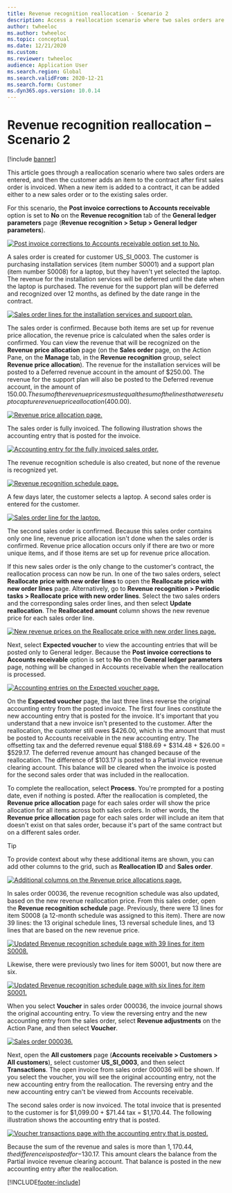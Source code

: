 ```yaml
---
title: Revenue recognition reallocation - Scenario 2
description: Access a reallocation scenario where two sales orders are entered, and then the customer adds an item to the contract after first sales order is invoiced.
author: twheeloc
ms.author: twheeloc
ms.topic: conceptual
ms.date: 12/21/2020
ms.custom: 
ms.reviewer: twheeloc
audience: Application User
ms.search.region: Global 
ms.search.validFrom: 2020-12-21
ms.search.form: Customer
ms.dyn365.ops.version: 10.0.14
---
```


# Revenue recognition reallocation – Scenario 2

[!include [banner](../includes/banner.md)]

This article goes through a reallocation scenario where two sales orders are entered, and then the customer adds an item to the contract after first sales order is invoiced. When a new item is added to a contract, it can be added either to a new sales order or to the existing sales order.

For this scenario, the **Post invoice corrections to Accounts receivable** option is set to **No** on the **Revenue recognition** tab of the **General ledger parameters** page (**Revenue recognition \> Setup \> General ledger parameters**).

[![Post invoice corrections to Accounts receivable option set to No.](./media/12_rev-rec-scenarios.png)](./media/12_rev-rec-scenarios.png)

A sales order is created for customer US\_SI\_0003. The customer is purchasing installation services (item number S0001) and a support plan (item number S0008) for a laptop, but they haven't yet selected the laptop. The revenue for the installation services will be deferred until the date when the laptop is purchased. The revenue for the support plan will be deferred and recognized over 12 months, as defined by the date range in the contract.

[![Sales order lines for the installation services and support plan.](./media/13_rev-rec-scenarios.png)](./media/13_rev-rec-scenarios.png)

The sales order is confirmed. Because both items are set up for revenue price allocation, the revenue price is calculated when the sales order is confirmed. You can view the revenue that will be recognized on the **Revenue price allocation** page (on the **Sales order** page, on the Action Pane, on the **Manage** tab, in the **Revenue recognition** group, select **Revenue price allocation**). The revenue for the installation services will be posted to a Deferred revenue account in the amount of $250.00. The revenue for the support plan will also be posted to the Deferred revenue account, in the amount of $150.00. The sum of the revenue prices must equal the sum of the lines that were set up to capture revenue price allocation ($400.00).

[![Revenue price allocation page.](./media/14_rev-rec-scenarios.png)](./media/14_rev-rec-scenarios.png)

The sales order is fully invoiced. The following illustration shows the accounting entry that is posted for the invoice.

[![Accounting entry for the fully invoiced sales order.](./media/15_rev-rec-scenarios.png)](./media/15_rev-rec-scenarios.png)

The revenue recognition schedule is also created, but none of the revenue is recognized yet.

[![Revenue recognition schedule page.](./media/16_rev-rec-scenarios.png)](./media/16_rev-rec-scenarios.png)

A few days later, the customer selects a laptop. A second sales order is entered for the customer.

[![Sales order line for the laptop.](./media/17_rev-rec-scenarios.png)](./media/17_rev-rec-scenarios.png)

The second sales order is confirmed. Because this sales order contains only one line, revenue price allocation isn't done when the sales order is confirmed. Revenue price allocation occurs only if there are two or more unique items, and if those items are set up for revenue price allocation.

If this new sales order is the only change to the customer's contract, the reallocation process can now be run. In one of the two sales orders, select **Reallocate price with new order lines** to open the **Reallocate price with new order lines** page. Alternatively, go to **Revenue recognition \> Periodic tasks \> Reallocate price with new order lines**. Select the two sales orders and the corresponding sales order lines, and then select **Update reallocation**. The **Reallocated amount** column shows the new revenue price for each sales order line.

[![New revenue prices on the Reallocate price with new order lines page.](./media/18_rev-rec-scenarios.png)](./media/18_rev-rec-scenarios.png)

Next, select **Expected voucher** to view the accounting entries that will be posted only to General ledger. Because the **Post invoice corrections to Accounts receivable** option is set to **No** on the **General ledger parameters** page, nothing will be changed in Accounts receivable when the reallocation is processed.

[![Accounting entries on the Expected voucher page.](./media/19_rev-rec-scenarios.png)](./media/19_rev-rec-scenarios.png)

On the **Expected voucher** page, the last three lines reverse the original accounting entry from the posted invoice. The first four lines constitute the new accounting entry that is posted for the invoice. It's important that you understand that a new invoice isn't presented to the customer. After the reallocation, the customer still owes $426.00, which is the amount that must be posted to Accounts receivable in the new accounting entry. The offsetting tax and the deferred revenue equal $188.69 + $314.48 + $26.00 = $529.17. The deferred revenue amount has changed because of the reallocation. The difference of $103.17 is posted to a Partial invoice revenue clearing account. This balance will be cleared when the invoice is posted for the second sales order that was included in the reallocation.

To complete the reallocation, select **Process**. You're prompted for a posting date, even if nothing is posted. After the reallocation is completed, the **Revenue price allocation** page for each sales order will show the price allocation for all items across both sales orders. In other words, the **Revenue price allocation** page for each sales order will include an item that doesn't exist on that sales order, because it's part of the same contract but on a different sales order.

> [!TIP]
> To provide context about why these additional items are shown, you can add other columns to the grid, such as **Reallocation ID** and **Sales order**.
> 
> [![Additional columns on the Revenue price allocations page.](./media/20_rev-rec-scenarios.png)](./media/20_rev-rec-scenarios.png)

In sales order 00036, the revenue recognition schedule was also updated, based on the new revenue reallocation price. From this sales order, open the **Revenue recognition schedule** page. Previously, there were 13 lines for item S0008 (a 12-month schedule was assigned to this item). There are now 39 lines: the 13 original schedule lines, 13 reversal schedule lines, and 13 lines that are based on the new revenue price.

[![Updated Revenue recognition schedule page with 39 lines for item S0008.](./media/21_rev-rec-scenarios.png)](./media/21_rev-rec-scenarios.png)

Likewise, there were previously two lines for item S0001, but now there are six.

[![Updated Revenue recognition schedule page with six lines for item S0001.](./media/22_rev-rec-scenarios.png)](./media/22_rev-rec-scenarios.png)

When you select **Voucher** in sales order 000036, the invoice journal shows the original accounting entry. To view the reversing entry and the new accounting entry from the sales order, select **Revenue adjustments** on the Action Pane, and then select **Voucher**.

[![Sales order 000036.](./media/23_rev-rec-scenarios.png)](./media/23_rev-rec-scenarios.png)

Next, open the **All customers** page (**Accounts receivable \> Customers \> All customers**), select customer **US\_SI\_0003**, and then select **Transactions**. The open invoice from sales order 000036 will be shown. If you select the voucher, you will see the original accounting entry, not the new accounting entry from the reallocation. The reversing entry and the new accounting entry can't be viewed from Accounts receivable.

The second sales order is now invoiced. The total invoice that is presented to the customer is for $1,099.00 + $71.44 tax = $1,170.44. The following illustration shows the accounting entry that is posted.

[![Voucher transactions page with the accounting entry that is posted.](./media/24_rev-rec-scenarios.png)](./media/24_rev-rec-scenarios.png)

Because the sum of the revenue and sales is more than $1,170.44, the difference is posted for -$130.17. This amount clears the balance from the Partial invoice revenue clearing account. That balance is posted in the new accounting entry after the reallocation.


[!INCLUDE[footer-include](../../includes/footer-banner.md)]
